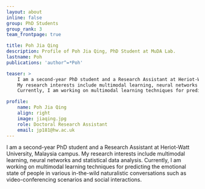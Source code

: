 ```yaml
---
layout: about
inline: false
group: PhD Students
group_rank: 3
team_frontpage: true

title: Poh Jia Qing
description: Profile of Poh Jia Qing, PhD Student at MuDA Lab.
lastname: Poh
publications: 'author^=*Poh'

teaser: >
    I am a second-year PhD student and a Research Assistant at Heriot-Watt University, Malaysia campus. 
    My research interests include multimodal learning, neural networks and statistical data analysis.
    Currently, I am working on multimodal learning techniques for predicting the emotional state of people in various in-the-wild naturalistic conversations such as video-conferencing scenarios and social interactions.

profile:
    name: Poh Jia Qing
    align: right
    image: jiaqing.jpg
    role: Doctoral Research Assistant
    email: jp181@hw.ac.uk
---
```


I am a second-year PhD student and a Research Assistant at Heriot-Watt University, Malaysia campus. 
My research interests include multimodal learning, neural networks and statistical data analysis.
Currently, I am working on multimodal learning techniques for predicting the emotional state of people in various in-the-wild naturalistic conversations such as video-conferencing scenarios and social interactions.